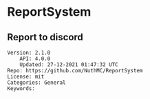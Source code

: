 # ReportSystem
## Report to discord
```properties
Version: 2.1.0
    API: 4.0.0
    Updated: 27-12-2021 01:47:32 UTC
Repo: https://github.com/NuthMC/ReportSystem
License: mit
Categories: General
Keywords: 
```